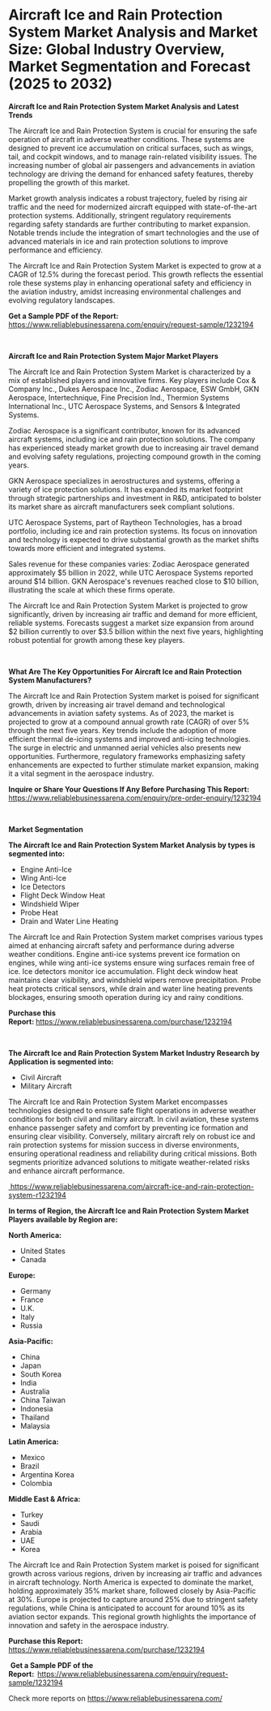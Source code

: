 <p><h1>Aircraft Ice and Rain Protection System Market Analysis and Market Size: Global Industry Overview, Market Segmentation and Forecast (2025 to 2032)</h1></p><p><strong>Aircraft Ice and Rain Protection System Market Analysis and Latest Trends</strong></p>
<p><p>The Aircraft Ice and Rain Protection System is crucial for ensuring the safe operation of aircraft in adverse weather conditions. These systems are designed to prevent ice accumulation on critical surfaces, such as wings, tail, and cockpit windows, and to manage rain-related visibility issues. The increasing number of global air passengers and advancements in aviation technology are driving the demand for enhanced safety features, thereby propelling the growth of this market.</p><p>Market growth analysis indicates a robust trajectory, fueled by rising air traffic and the need for modernized aircraft equipped with state-of-the-art protection systems. Additionally, stringent regulatory requirements regarding safety standards are further contributing to market expansion. Notable trends include the integration of smart technologies and the use of advanced materials in ice and rain protection solutions to improve performance and efficiency.</p><p>The Aircraft Ice and Rain Protection System Market is expected to grow at a CAGR of 12.5% during the forecast period. This growth reflects the essential role these systems play in enhancing operational safety and efficiency in the aviation industry, amidst increasing environmental challenges and evolving regulatory landscapes.</p></p>
<p><strong>Get a Sample PDF of the Report:&nbsp;</strong> <a href="https://www.reliablebusinessarena.com/enquiry/request-sample/1232194?utm_campaign=3270&utm_medium=2&utm_source=Github&utm_content=ia&utm_term=09042025&utm_id=aircraft-ice-and-rain-protection-system">https://www.reliablebusinessarena.com/enquiry/request-sample/1232194</a></p>
<p>&nbsp;</p>
<p><strong>Aircraft Ice and Rain Protection System Major Market Players</strong></p>
<p><p>The Aircraft Ice and Rain Protection System Market is characterized by a mix of established players and innovative firms. Key players include Cox & Company Inc., Dukes Aerospace Inc., Zodiac Aerospace, ESW GmbH, GKN Aerospace, Intertechnique, Fine Precision Ind., Thermion Systems International Inc., UTC Aerospace Systems, and Sensors & Integrated Systems.</p><p>Zodiac Aerospace is a significant contributor, known for its advanced aircraft systems, including ice and rain protection solutions. The company has experienced steady market growth due to increasing air travel demand and evolving safety regulations, projecting compound growth in the coming years.</p><p>GKN Aerospace specializes in aerostructures and systems, offering a variety of ice protection solutions. It has expanded its market footprint through strategic partnerships and investment in R&D, anticipated to bolster its market share as aircraft manufacturers seek compliant solutions.</p><p>UTC Aerospace Systems, part of Raytheon Technologies, has a broad portfolio, including ice and rain protection systems. Its focus on innovation and technology is expected to drive substantial growth as the market shifts towards more efficient and integrated systems.</p><p>Sales revenue for these companies varies: Zodiac Aerospace generated approximately $5 billion in 2022, while UTC Aerospace Systems reported around $14 billion. GKN Aerospace's revenues reached close to $10 billion, illustrating the scale at which these firms operate.</p><p>The Aircraft Ice and Rain Protection System Market is projected to grow significantly, driven by increasing air traffic and demand for more efficient, reliable systems. Forecasts suggest a market size expansion from around $2 billion currently to over $3.5 billion within the next five years, highlighting robust potential for growth among these key players.</p></p>
<p>&nbsp;</p>
<p><strong>What Are The Key Opportunities For Aircraft Ice and Rain Protection System Manufacturers?</strong></p>
<p><p>The Aircraft Ice and Rain Protection System market is poised for significant growth, driven by increasing air travel demand and technological advancements in aviation safety systems. As of 2023, the market is projected to grow at a compound annual growth rate (CAGR) of over 5% through the next five years. Key trends include the adoption of more efficient thermal de-icing systems and improved anti-icing technologies. The surge in electric and unmanned aerial vehicles also presents new opportunities. Furthermore, regulatory frameworks emphasizing safety enhancements are expected to further stimulate market expansion, making it a vital segment in the aerospace industry.</p></p>
<p><strong>Inquire or Share Your Questions If Any Before Purchasing This Report:</strong> <a href="https://www.reliablebusinessarena.com/enquiry/pre-order-enquiry/1232194?utm_campaign=3270&utm_medium=2&utm_source=Github&utm_content=ia&utm_term=09042025&utm_id=aircraft-ice-and-rain-protection-system">https://www.reliablebusinessarena.com/enquiry/pre-order-enquiry/1232194</a></p>
<p>&nbsp;</p>
<p><strong>Market Segmentation</strong></p>
<p><strong>The Aircraft Ice and Rain Protection System Market Analysis by types is segmented into:</strong></p>
<p><ul><li>Engine Anti-Ice</li><li>Wing Anti-Ice</li><li>Ice Detectors</li><li>Flight Deck Window Heat</li><li>Windshield Wiper</li><li>Probe Heat</li><li>Drain and Water Line Heating</li></ul></p>
<p><p>The Aircraft Ice and Rain Protection System market comprises various types aimed at enhancing aircraft safety and performance during adverse weather conditions. Engine anti-ice systems prevent ice formation on engines, while wing anti-ice systems ensure wing surfaces remain free of ice. Ice detectors monitor ice accumulation. Flight deck window heat maintains clear visibility, and windshield wipers remove precipitation. Probe heat protects critical sensors, while drain and water line heating prevents blockages, ensuring smooth operation during icy and rainy conditions.</p></p>
<p><strong>Purchase this Report:&nbsp;</strong><a href="https://www.reliablebusinessarena.com/purchase/1232194?utm_campaign=3270&utm_medium=2&utm_source=Github&utm_content=ia&utm_term=09042025&utm_id=aircraft-ice-and-rain-protection-system">https://www.reliablebusinessarena.com/purchase/1232194</a></p>
<p>&nbsp;</p>
<p><strong>The Aircraft Ice and Rain Protection System Market Industry Research by Application is segmented into:</strong></p>
<p><ul><li>Civil Aircraft</li><li>Military Aircraft</li></ul></p>
<p><p>The Aircraft Ice and Rain Protection System Market encompasses technologies designed to ensure safe flight operations in adverse weather conditions for both civil and military aircraft. In civil aviation, these systems enhance passenger safety and comfort by preventing ice formation and ensuring clear visibility. Conversely, military aircraft rely on robust ice and rain protection systems for mission success in diverse environments, ensuring operational readiness and reliability during critical missions. Both segments prioritize advanced solutions to mitigate weather-related risks and enhance aircraft performance.</p></p>
<p><a href="https://www.reliablebusinessarena.com/aircraft-ice-and-rain-protection-system-r1232194?utm_campaign=3270&utm_medium=2&utm_source=Github&utm_content=ia&utm_term=09042025&utm_id=aircraft-ice-and-rain-protection-system">&nbsp;https://www.reliablebusinessarena.com/aircraft-ice-and-rain-protection-system-r1232194</a></p>
<p><strong>In terms of Region, the Aircraft Ice and Rain Protection System Market Players available by Region are:</strong></p>
<p>
    <p> <strong> North America: </strong>
        <ul>
            <li>United States</li>
            <li>Canada</li>
        </ul>
        </p> 
    <p> <strong> Europe: </strong>
        <ul>
            <li>Germany</li>
            <li>France</li>
            <li>U.K.</li>
            <li>Italy</li>
            <li>Russia</li>
        </ul>
        </p> 
    <p> <strong> Asia-Pacific: </strong>
        <ul>
            <li>China</li>
            <li>Japan</li>
            <li>South Korea</li>
            <li>India</li>
            <li>Australia</li>
            <li>China Taiwan</li>
            <li>Indonesia</li>
            <li>Thailand</li>
            <li>Malaysia</li>
        </ul>
        </p> 
    <p> <strong> Latin America: </strong>
        <ul>
            <li>Mexico</li>
            <li>Brazil</li>
            <li>Argentina Korea</li>
            <li>Colombia</li>
        </ul>
        </p> 
    <p> <strong> Middle East & Africa: </strong>
        <ul>
            <li>Turkey</li>
            <li>Saudi</li>
            <li>Arabia</li>
            <li>UAE</li>
            <li>Korea</li>
        </ul>
    </p>
    </p>
<p><p>The Aircraft Ice and Rain Protection System market is poised for significant growth across various regions, driven by increasing air traffic and advances in aircraft technology. North America is expected to dominate the market, holding approximately 35% market share, followed closely by Asia-Pacific at 30%. Europe is projected to capture around 25% due to stringent safety regulations, while China is anticipated to account for around 10% as its aviation sector expands. This regional growth highlights the importance of innovation and safety in the aerospace industry.</p></p>
<p><strong>Purchase this Report: </strong><a href="https://www.reliablebusinessarena.com/purchase/1232194?utm_campaign=3270&utm_medium=2&utm_source=Github&utm_content=ia&utm_term=09042025&utm_id=aircraft-ice-and-rain-protection-system">https://www.reliablebusinessarena.com/purchase/1232194</a></p>
<p>&nbsp;<strong>Get a Sample PDF of the Report:&nbsp;&nbsp;</strong><a href="https://www.reliablebusinessarena.com/enquiry/request-sample/1232194?utm_campaign=3270&utm_medium=2&utm_source=Github&utm_content=ia&utm_term=09042025&utm_id=aircraft-ice-and-rain-protection-system">https://www.reliablebusinessarena.com/enquiry/request-sample/1232194</a></p>
<p><strong></strong></p>
<p>Check more reports on <a href="https://www.reliablebusinessarena.com/?utm_campaign=3270&utm_medium=2&utm_source=Github&utm_content=ia&utm_term=09042025&utm_id=aircraft-ice-and-rain-protection-system">https://www.reliablebusinessarena.com/</a></p>